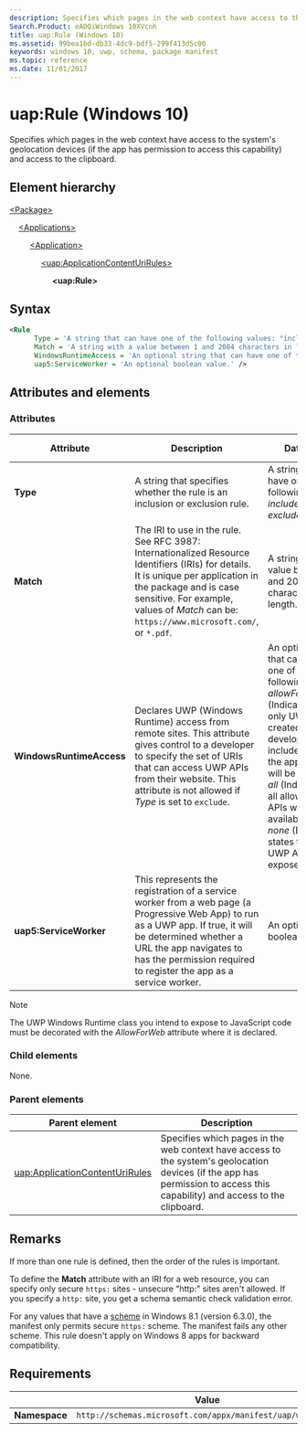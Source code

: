 ```yaml
---
description: Specifies which pages in the web context have access to the system's geolocation devices and access to the clipboard (Windows 10).
Search.Product: eADQiWindows 10XVcnh
title: uap:Rule (Windows 10)
ms.assetid: 99bea1bd-db33-4dc9-bdf5-299f413d5c00
keywords: windows 10, uwp, schema, package manifest
ms.topic: reference
ms.date: 11/01/2017
---
```


# uap:Rule (Windows 10)

Specifies which pages in the web context have access to the system's geolocation devices (if the app has permission to access this capability) and access to the clipboard.

## Element hierarchy

[\<Package\>](element-package.md)

&nbsp;&nbsp;&nbsp;&nbsp;[\<Applications\>](element-applications.md)

&nbsp;&nbsp;&nbsp;&nbsp; &nbsp;&nbsp;&nbsp;&nbsp;[\<Application\>](element-application.md)

&nbsp;&nbsp;&nbsp;&nbsp; &nbsp;&nbsp;&nbsp;&nbsp; &nbsp;&nbsp;&nbsp;&nbsp;[\<uap:ApplicationContentUriRules\>](element-uap-applicationcontenturirules.md)

&nbsp;&nbsp;&nbsp;&nbsp; &nbsp;&nbsp;&nbsp;&nbsp; &nbsp;&nbsp;&nbsp;&nbsp; &nbsp;&nbsp;&nbsp;&nbsp;**\<uap:Rule\>**

## Syntax

```xml
<Rule
      Type = 'A string that can have one of the following values: "include" or "exclude".'
      Match = 'A string with a value between 1 and 2084 characters in length.'
      WindowsRuntimeAccess = 'An optional string that can have one of the following values: "allowForWebOnly", "all", or "none".' 
      uap5:ServiceWorker = 'An optional boolean value.' />
```

## Attributes and elements

### Attributes

| Attribute | Description | Data type | Required | Default value |
|-|-|-|-|-|
| **Type** | A string that specifies whether the rule is an inclusion or exclusion rule. | A string that can have one of the following values: *include* or *exclude*. | Yes |  |
| **Match** | The IRI to use in the rule. See RFC 3987: Internationalized Resource Identifiers (IRIs) for details. It is unique per application in the package and is case sensitive. For example, values of *Match* can be: `https://www.microsoft.com/`, or `*.pdf`. | A string with a value between 1 and 2084 characters in length. | Yes |  |
| **WindowsRuntimeAccess** | Declares UWP (Windows Runtime) access from remote sites. This attribute gives control to a developer to specify the set of URIs that can access UWP APIs from their website. This attribute is not allowed if *Type* is set to `exclude`. | An optional string that can have one of the following values: *allowForWebOnly* (Indicates that only UWP APIs created by the developer and included inside the app package will be exposed.), *all* (Indicates that all allowed UWP APIs will be available.), or *none* (Explicitly states that no UWP APIs will be exposed.). | No | *none* |
| **uap5:ServiceWorker** | This represents the registration of a service worker from a web page (a Progressive Web App) to run as a UWP app. If true, it will be determined whether a URL the app navigates to has the permission required to register the app as a service worker. | An optional boolean value. | No |  |

> [!NOTE]
> The UWP Windows Runtime class you intend to expose to JavaScript code must be decorated with the *AllowForWeb* attribute where it is declared.

### Child elements

None.

### Parent elements

| Parent element | Description |
|-|-|
| [uap:ApplicationContentUriRules](element-uap-applicationcontenturirules.md) | Specifies which pages in the web context have access to the system's geolocation devices (if the app has permission to access this capability) and access to the clipboard. |

## Remarks

If more than one rule is defined, then the order of the rules is important.

To define the **Match** attribute with an IRI for a web resource, you can specify only secure `https:` sites - unsecure "http:" sites aren't allowed. If you specify a `http:` site, you get a schema semantic check validation error.

For any values that have a [scheme](/windows/uwp/launch-resume/launch-maps-app) in Windows 8.1 (version 6.3.0), the manifest only permits secure `https:` scheme. The manifest fails any other scheme. This rule doesn't apply on Windows 8 apps for backward compatibility.

## Requirements

|   | Value |
|--|--|
| **Namespace** | `http://schemas.microsoft.com/appx/manifest/uap/windows10` |
